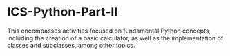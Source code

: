 # ICS-Python-Part-II
This encompasses activities focused on fundamental Python concepts, including the creation of a basic calculator, as well as the implementation of classes and subclasses, among other topics.




